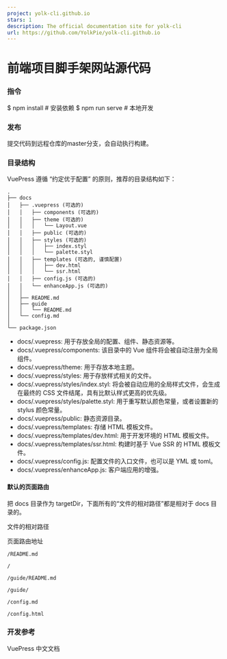 ```yaml
---
project: yolk-cli.github.io
stars: 1
description: The official documentation site for yolk-cli
url: https://github.com/YolkPie/yolk-cli.github.io
---
```


前端项目脚手架网站源代码
============

### 指令

$ npm install        # 安装依赖
$ npm run serve      # 本地开发

### 发布

提交代码到远程仓库的master分支，会自动执行构建。

### 目录结构

VuePress 遵循 “约定优于配置” 的原则，推荐的目录结构如下：

```
.
├── docs
│   ├── .vuepress (可选的)
│   │   ├── components (可选的)
│   │   ├── theme (可选的)
│   │   │   └── Layout.vue
│   │   ├── public (可选的)
│   │   ├── styles (可选的)
│   │   │   ├── index.styl
│   │   │   └── palette.styl
│   │   ├── templates (可选的, 谨慎配置)
│   │   │   ├── dev.html
│   │   │   └── ssr.html
│   │   ├── config.js (可选的)
│   │   └── enhanceApp.js (可选的)
│   │ 
│   ├── README.md
│   ├── guide
│   │   └── README.md
│   └── config.md
│ 
└── package.json
```

-   docs/.vuepress: 用于存放全局的配置、组件、静态资源等。
-   docs/.vuepress/components: 该目录中的 Vue 组件将会被自动注册为全局组件。
-   docs/.vuepress/theme: 用于存放本地主题。
-   docs/.vuepress/styles: 用于存放样式相关的文件。
-   docs/.vuepress/styles/index.styl: 将会被自动应用的全局样式文件，会生成在最终的 CSS 文件结尾，具有比默认样式更高的优先级。
-   docs/.vuepress/styles/palette.styl: 用于重写默认颜色常量，或者设置新的 stylus 颜色常量。
-   docs/.vuepress/public: 静态资源目录。
-   docs/.vuepress/templates: 存储 HTML 模板文件。
-   docs/.vuepress/templates/dev.html: 用于开发环境的 HTML 模板文件。
-   docs/.vuepress/templates/ssr.html: 构建时基于 Vue SSR 的 HTML 模板文件。
-   docs/.vuepress/config.js: 配置文件的入口文件，也可以是 YML 或 toml。
-   docs/.vuepress/enhanceApp.js: 客户端应用的增强。

#### 默认的页面路由

把 docs 目录作为 targetDir，下面所有的“文件的相对路径”都是相对于 docs 目录的。

文件的相对路径

页面路由地址

`/README.md`

`/`

`/guide/README.md`

`/guide/`

`/config.md`

`/config.html`

### 开发参考

VuePress 中文文档
